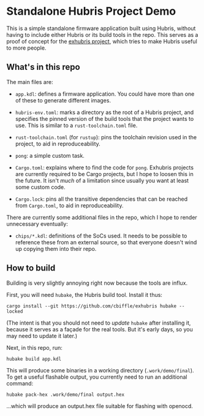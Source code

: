 # Standalone Hubris Project Demo

This is a simple standalone firmware application built using Hubris, without
having to include either Hubris or its build tools in the repo. This serves as a
proof of concept for the [exhubris project], which tries to make Hubris useful
to more people.

## What's in this repo

The main files are:

- `app.kdl`: defines a firmware application. You could have more than one of
  these to generate different images.

- `hubris-env.toml`: marks a directory as the root of a Hubris project, and
  specifies the pinned version of the build tools that the project wants to use.
  This is similar to a `rust-toolchain.toml` file.

- `rust-toolchain.toml` (for `rustup`): pins the toolchain revision used in the
  project, to aid in reproduceability.

- `pong`: a simple custom task.

- `Cargo.toml`: explains where to find the code for `pong`. Exhubris projects
  are currently required to be Cargo projects, but I hope to loosen this in the
  future. It isn't _much_ of a limitation since usually you want at least some
  custom code.

- `Cargo.lock`: pins all the transitive dependencies that can be reached from
  `Cargo.toml`, to aid in reproduceability.

There are currently some additional files in the repo, which I hope to render
unnecessary eventually:

- `chips/*.kdl`: definitions of the SoCs used. It needs to be possible to
  reference these from an external source, so that everyone doesn't wind up
  copying them into their repo.

## How to build

Building is very slightly annoying right now because the tools are influx.

First, you will need `hubake`, the Hubris build tool. Install it thus:

```
cargo install --git https://github.com/cbiffle/exhubris hubake --locked
```

(The intent is that you should not need to _update_ `hubake` after installing
it, because it serves as a façade for the real tools. But it's early days, so
you may need to update it later.)

Next, in this repo, run:

```
hubake build app.kdl
```

This will produce some binaries in a working directory (`.work/demo/final`). To
get a useful flashable output, you currently need to run an additional command:

```
hubake pack-hex .work/demo/final output.hex
```

...which will produce an output.hex file suitable for flashing with openocd.

[exhubris project]: https://github.com/cbiffle/exhubris/
